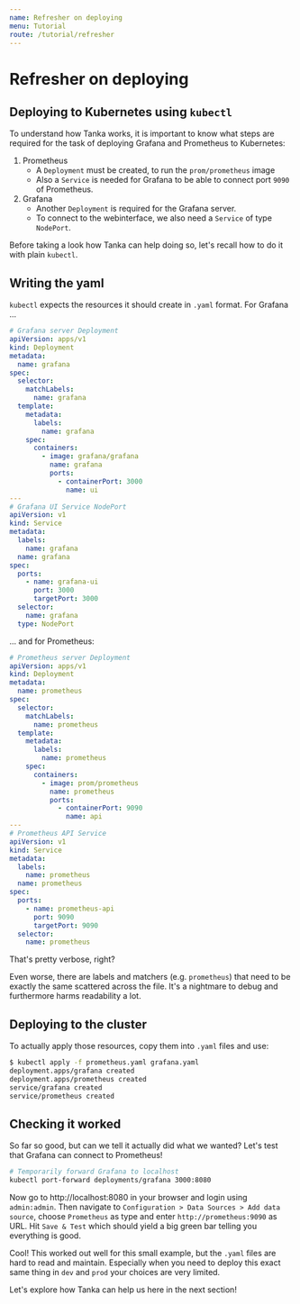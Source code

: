```yaml
---
name: Refresher on deploying
menu: Tutorial
route: /tutorial/refresher
---
```


# Refresher on deploying

## Deploying to Kubernetes using `kubectl`

To understand how Tanka works, it is important to know what steps are required for the task of deploying Grafana and Prometheus to Kubernetes:

1. Prometheus
   - A `Deployment` must be created, to run the `prom/prometheus` image
   - Also a `Service` is needed for Grafana to be able to connect port `9090` of Prometheus.
2. Grafana
   - Another `Deployment` is required for the Grafana server.
   - To connect to the webinterface, we also need a `Service` of type `NodePort`.

Before taking a look how Tanka can help doing so, let's recall how to do it with plain `kubectl`.

## Writing the yaml

`kubectl` expects the resources it should create in `.yaml` format. For Grafana ...

```yaml
# Grafana server Deployment
apiVersion: apps/v1
kind: Deployment
metadata:
  name: grafana
spec:
  selector:
    matchLabels:
      name: grafana
  template:
    metadata:
      labels:
        name: grafana
    spec:
      containers:
        - image: grafana/grafana
          name: grafana
          ports:
            - containerPort: 3000
              name: ui
---
# Grafana UI Service NodePort
apiVersion: v1
kind: Service
metadata:
  labels:
    name: grafana
  name: grafana
spec:
  ports:
    - name: grafana-ui
      port: 3000
      targetPort: 3000
  selector:
    name: grafana
  type: NodePort
```

... and for Prometheus:

```yaml
# Prometheus server Deployment
apiVersion: apps/v1
kind: Deployment
metadata:
  name: prometheus
spec:
  selector:
    matchLabels:
      name: prometheus
  template:
    metadata:
      labels:
        name: prometheus
    spec:
      containers:
        - image: prom/prometheus
          name: prometheus
          ports:
            - containerPort: 9090
              name: api
---
# Prometheus API Service
apiVersion: v1
kind: Service
metadata:
  labels:
    name: prometheus
  name: prometheus
spec:
  ports:
    - name: prometheus-api
      port: 9090
      targetPort: 9090
  selector:
    name: prometheus
```

That's pretty verbose, right?

Even worse, there are labels and matchers (e.g. `prometheus`) that need to be exactly the same scattered across the file. It's a nightmare to debug and furthermore harms readability a lot.

## Deploying to the cluster

To actually apply those resources, copy them into `.yaml` files and use:

```bash
$ kubectl apply -f prometheus.yaml grafana.yaml
deployment.apps/grafana created
deployment.apps/prometheus created
service/grafana created
service/prometheus created
```

## Checking it worked

So far so good, but can we tell it actually did what we wanted? Let's test that Grafana can connect to Prometheus!

```bash
# Temporarily forward Grafana to localhost
kubectl port-forward deployments/grafana 3000:8080
```

Now go to http://localhost:8080 in your browser and login using `admin:admin`. Then navigate to `Configuration > Data Sources > Add data source`, choose `Prometheus` as type and enter `http://prometheus:9090` as URL. Hit `Save & Test` which should yield a big green bar telling you everything is good.

Cool! This worked out well for this small example, but the `.yaml` files are hard to read and maintain. Especially when you need to deploy this exact same thing in `dev` and `prod` your choices are very limited.

Let's explore how Tanka can help us here in the next section!
